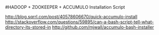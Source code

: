 #HADOOP + ZOOKEEPER + ACCUMULO Installation Script

http://blog.sqrrl.com/post/40578606670/quick-accumulo-install
http://stackoverflow.com/questions/59895/can-a-bash-script-tell-what-directory-its-stored-in
http://github.com/mjwall/accumulo-bash-installer
